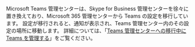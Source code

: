 Microsoft Teams 管理センターは、Skype for Business 管理センターを徐々に置き換えており、Microsoft 365 管理センターから Teams の設定を移行しています。 設定が移行されると、通知が表示され、Teams 管理センター内のその設定の場所に移動します。 詳細については、「[Teams 管理センターへの移行中に Teams を管理する](../manage-teams-skypeforbusiness-admin-center.md)」をご覧ください。
